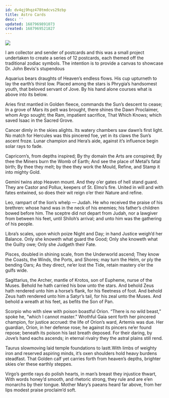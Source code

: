 ```yaml
---
id: dv4qj9hqz478tmdcvs29zbp
title: Astro Cards
desc: ''
updated: 1687969891073
created: 1687969521827
---
```

![](assets/postcard-pisces.png.png)

I am collector and sender of postcards and this was a small project undertaken to create a series of 12 postcards, each themed off the traditional zodiac symbols. The intention is to provide a canvas to showcase Dr. John Bevis's stupendous [](https://publicdomainreview.org/collection/bevis-uranographia)

Aquarius bears draughts of Heaven’s endless flows. His cup upturneth to lay the earth’s thirst low. Placed among the stars is Phrygia’s handsomest youth, that beloved servant of Jove. By his hand alone courses what is above into its below.

Aries first mantled in Golden fleece, commands the Sun’s descent to cease; In a grove of Mars its pelt was brought, there shines the Dawn Proclaimer, whom Argo sought; the Ram, impatient sacrifice, That Which Knows; which saved Isaac in the Sacred Grove.

Cancer dimly in the skies alights. Its watery chambers saw dawn’s first light. No match for Hercules was this pincered foe, yet in its claws the Sun’s ascent froze. Lunar champion and Hera’s aide, against it’s influence begin solar rays to fade.

Capricorn’s, from depths inspired; By thy domain the Arts are conspired; By thee the Miners burn the Womb of Earth; And see the place of Metal’s fatal birth; By thee they melt; by thee they work the Mould, Refine, and Stamp it into mighty Gold.

Gemini twins atop Heaven mount. And they o’er gates of hell stand guard. They are Castor and Pollux, keepers of St. Elmo’s fire. United in will and with fates entwined, so does their wit reign o’er their Nature and refine.

Leo, rampart of the lion’s whelp — Judah. He who received the praise of his brethren: whose hand was in the neck of his enemies; his father’s children bowed before him. The sceptre did not depart from Judah, nor a lawgiver from between his feet, until Shiloh’s arrival; and unto him was the gathering of his people.

Libra’s scales, upon which poize Night and Day; in hand Justice weigh’d her Balance. Only she knoweth what guard the Good; Only she knoweth what the Guilty owe; Only she Judgeth their Fate.

Pisces, doubled in shining scale, from the Underworld ascend; They know the Coasts, the Winds, the Ports, and Shores; may turn the Helm, or ply the bending Oars; As they direct, ne’er lost the Tide, retain mastery o’er the gulfs wide.

Sagittarius, the Archer, mantle of Krotos, son of Eupheme, nurse of the Muses. Behold he hath carried his bow unto the stars. And behold Zeus hath rendered unto him a horse’s flank, for his fleetness of foot. And behold Zeus hath rendered unto him a Satyr’s tail, for his zeal unto the Muses. And behold a wreath at his feet, as befits the Son of Pan.

Scorpio who with slew with poison boastful Orion. “There is no wild beast,” spoke he, “which I cannot master.” Wrothful Gaia sent forth her pincered champion, for justice accrued: the life of Orion’s ward, Artemis was due. Her guardian, Orion, in her defense rose; he against its pincers ne’er found repose; beneath its poison his last breath deposed. For their daring, by Jove’s hand eachs ascends; in eternal rivalry they the astral plains still rend.

Taurus slowmoving laid temple foundations to lastt.With limbs of weighty iron and reserved aspiring minds, it’s oxen shoulders hold heavy burdens steadfast. That Golden calf yet carries forth from heaven’s depths, brighter skies o’er these earthly steppes.

Virgo’s gentle rays do polish hearts, in man’s breast they injustice thwart, With words honey’d smooth, and rhetoric strong, they rule and are e’en monarchs by their tongue. Mother Mary’s paeans heard far above, from her lips modest praise proclaim’d soft.
